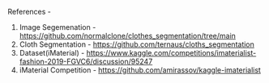 References - 
1) Image Segemenation - https://github.com/normalclone/clothes_segmentation/tree/main
2) Cloth Segmentation - https://github.com/ternaus/cloths_segmentation
3) Dataset(iMaterial) - https://www.kaggle.com/competitions/imaterialist-fashion-2019-FGVC6/discussion/95247
4) iMaterial Competition - https://github.com/amirassov/kaggle-imaterialist
